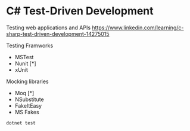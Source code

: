 # C# Test-Driven Development
Testing web applications and APIs
https://www.linkedin.com/learning/c-sharp-test-driven-development-14275015


Testing Framworks
- MSTest
- Nunit [*]
- xUnit

Mocking libraries
- Moq [*]
- NSubstitute
- FakeItEasy 
- MS Fakes



```
dotnet test
```